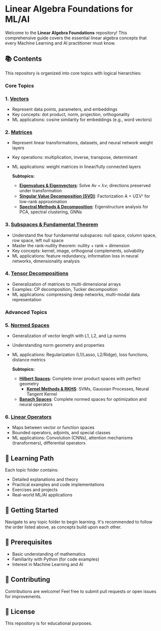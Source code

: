 # Linear Algebra Foundations for ML/AI

Welcome to the **Linear Algebra Foundations** repository! This comprehensive guide covers the essential linear algebra concepts that every Machine Learning and AI practitioner must know.

## 📚 Contents

This repository is organized into core topics with logical hierarchies:

### Core Topics

### 1. [Vectors](./vectors/)
- Represent data points, parameters, and embeddings
- Key concepts: dot product, norm, projection, orthogonality
- ML applications: cosine similarity for embeddings (e.g., word vectors)

### 2. [Matrices](./matrices/)
- Represent linear transformations, datasets, and neural network weight layers
- Key operations: multiplication, inverse, transpose, determinant
- ML applications: weight matrices in linear/fully connected layers
  
  **Subtopics:**
  - **[Eigenvalues & Eigenvectors](./matrices/eigenvalues-eigenvectors/)**: Solve Av = λv; directions preserved under transformation
  - **[Singular Value Decomposition (SVD)](./matrices/svd/)**: Factorization A = UΣVᵀ for low-rank approximation
  - **[Spectral Methods & Decomposition](./matrices/spectral-methods/)**: Eigenstructure analysis for PCA, spectral clustering, GNNs

### 3. [Subspaces & Fundamental Theorem](./subspaces-fundamental-theorem/)
- Understand the four fundamental subspaces: null space, column space, row space, left null space
- Master the rank-nullity theorem: nullity + rank = dimension
- Key concepts: kernel, image, orthogonal complements, solvability
- ML applications: feature redundancy, information loss in neural networks, dimensionality analysis

### 4. [Tensor Decompositions](./tensor-decompositions/)
- Generalization of matrices to multi-dimensional arrays
- Examples: CP decomposition, Tucker decomposition
- ML applications: compressing deep networks, multi-modal data representation

### Advanced Topics

### 5. [Normed Spaces](./normed-spaces/)
- Generalization of vector length with L1, L2, and Lp norms
- Understanding norm geometry and properties
- ML applications: Regularization (L1/Lasso, L2/Ridge), loss functions, distance metrics
  
  **Subtopics:**
  - **[Hilbert Spaces](./normed-spaces/hilbert-spaces/)**: Complete inner product spaces with perfect geometry
    - **[Kernel Methods & RKHS](./normed-spaces/hilbert-spaces/kernel-methods-rkhs/)**: SVMs, Gaussian Processes, Neural Tangent Kernel
  - **[Banach Spaces](./normed-spaces/banach-spaces/)**: Complete normed spaces for optimization and neural operators

### 6. [Linear Operators](./linear-operators/)
- Maps between vector or function spaces
- Bounded operators, adjoints, and special classes
- ML applications: Convolution (CNNs), attention mechanisms (transformers), differential operators

## 🎯 Learning Path

Each topic folder contains:
- Detailed explanations and theory
- Practical examples and code implementations
- Exercises and projects
- Real-world ML/AI applications

## 🚀 Getting Started

Navigate to any topic folder to begin learning. It's recommended to follow the order listed above, as concepts build upon each other.

## 📖 Prerequisites

- Basic understanding of mathematics
- Familiarity with Python (for code examples)
- Interest in Machine Learning and AI

## 🤝 Contributing

Contributions are welcome! Feel free to submit pull requests or open issues for improvements.

## 📝 License

This repository is for educational purposes.
